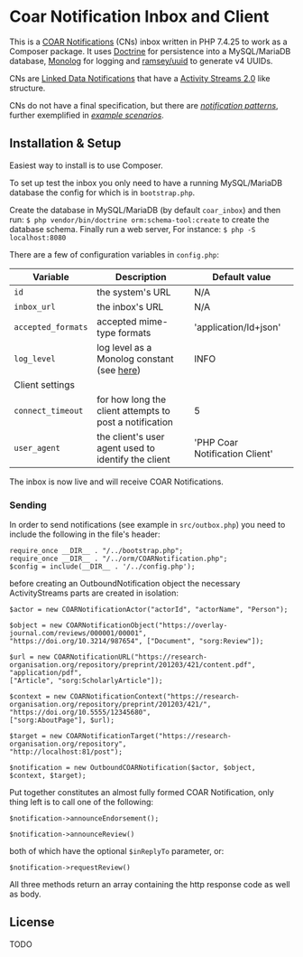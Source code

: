 # Coar Notification Inbox and Client

This is a [COAR Notifications](https://notify.coar-repositories.org/) (CNs) inbox written in PHP 7.4.25
to work as a Composer package. It uses [Doctrine](https://www.doctrine-project.org/) for persistence
into a MySQL/MariaDB database, [Monolog](https://github.com/Seldaek/monolog) for logging and
[ramsey/uuid](https://github.com/ramsey/uuid) to generate v4 UUIDs.

CNs are [Linked Data Notifications](https://www.w3.org/TR/2017/REC-ldn-20170502/) that
have a [Activity Streams 2.0](https://www.w3.org/TR/activitystreams-core/) like structure.

CNs do not have a final specification, but there are 
[_notification patterns_](https://notify.coar-repositories.org/patterns/), further exemplified in
[_example scenarios_](https://notify.coar-repositories.org/scenarios/).

## Installation & Setup
Easiest way to install is to use Composer.

To set up test the inbox you only need to have a running MySQL/MariaDB database the config for which is in `bootstrap.php`.

Create the database in MySQL/MariaDB (by default `coar_inbox`) and then run: `$ php vendor/bin/doctrine orm:schema-tool:create` to create the database schema.
Finally run a web server, For instance: `$ php -S localhost:8080 `


There are a few of configuration variables in `config.php`:

| Variable           | Description  | Default value    |
| -----              |    ----      |             --- |
| `id`               | the system's URL        | N/A      |
| `inbox_url`        | the inbox's URL         | N/A         |
| `accepted_formats` | accepted mime-type formats    |  'application/ld+json'        |
| `log_level`        | log level as a Monolog constant (see [here](https://github.com/Seldaek/monolog/blob/main/doc/01-usage.md]))         | INFO         |
| Client settings |
| `connect_timeout`  | for how long the client attempts to post a notification         | 5         |
| `user_agent`       | the client's user agent used to identify the client         | 'PHP Coar Notification Client'        |

The inbox is now live and will receive COAR Notifications.

### Sending
In order to send notifications (see example in `src/outbox.php`) you need to include the following in the file's header: 

```
require_once __DIR__ . "/../bootstrap.php";
require_once __DIR__ . "/../orm/COARNotification.php";
$config = include(__DIR__ . '/../config.php');
```
before creating an OutboundNotification object the necessary ActivityStreams parts are created in isolation:

```
$actor = new COARNotificationActor("actorId", "actorName", "Person");

$object = new COARNotificationObject("https://overlay-journal.com/reviews/000001/00001",
"https://doi.org/10.3214/987654", ["Document", "sorg:Review"]);

$url = new COARNotificationURL("https://research-organisation.org/repository/preprint/201203/421/content.pdf",
"application/pdf",
["Article", "sorg:ScholarlyArticle"]);

$context = new COARNotificationContext("https://research-organisation.org/repository/preprint/201203/421/",
"https://doi.org/10.5555/12345680",
["sorg:AboutPage"], $url);

$target = new COARNotificationTarget("https://research-organisation.org/repository",
"http://localhost:81/post");

$notification = new OutboundCOARNotification($actor, $object, $context, $target);
```

Put together constitutes an almost fully formed COAR Notification, only thing left is to call one of the following:

`$notification->announceEndorsement();`

`$notification->announceReview()`

both of which have the optional `$inReplyTo` parameter, or:

`$notification->requestReview()`

All three methods return an array containing the http response code as well as body.

## License
TODO

